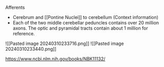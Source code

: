 Afferents
- Cerebrum and [[Pontine Nuclei]] to cerebellum (Context information)
- Each of the two middle cerebellar peduncles contains over 20 million axons. The optic and pyramidal tracts contain about 1 million for reference.

![[Pasted image 20240310233716.png]]
![[Pasted image 20240310233440.png]]


https://www.ncbi.nlm.nih.gov/books/NBK11132/